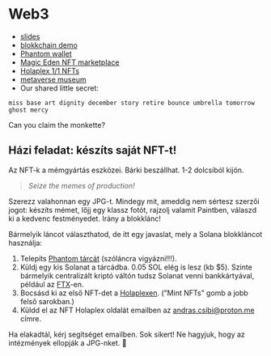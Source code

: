 # Web3 

- [slides](https://docs.google.com/presentation/d/1kjSeJ5qDQTZrMcCW1e8r5VeIv5aNx39tEkfI2oAzbyY/edit?usp=sharing)
- [blokkchain demo](https://andersbrownworth.com/blockchain/)
- [Phantom wallet](https://phantom.app/)
- [Magic Eden NFT marketplace](https://magiceden.io/)
- [Holaplex 1/1 NFTs](https://www.holaplex.com/)
- [metaverse museum](https://www.desolate.space/planet/5359)
- Our shared little secret:

```
miss base art dignity december story retire bounce umbrella tomorrow ghost mercy
```

Can you claim the monkette?

## Házi feladat: készíts saját NFT-t!

Az NFT-k a mémgyártás eszközei. Bárki beszállhat. 1-2 dolcsiból kijön.

> _Seize the memes of production!_

Szerezz valahonnan egy JPG-t. Mindegy mit, ameddig nem sértesz szerzői jogot: készíts mémet, lőjj egy klassz fotót, rajzolj valamit Paintben, válaszd ki a kedvenc festményedet. Irány a blokklánc!

Bármelyik láncot választhatod, de itt egy javaslat, mely a Solana blokkláncot használja:

1. Telepíts [Phantom tárcát](https://phantom.app/) (szóláncra vigyázni!!!).
2. Küldj egy kis Solanat a tárcádba. 0.05 SOL elég is lesz (kb $5). Szinte bármelyik centralizált kriptó váltón tudsz Solanat venni bankkártyával, például az [FTX](https://ftx.com/)-en.
3. Bocsásd ki az első NFT-det a [Holaplexen](https://www.holaplex.com/). ("Mint NFTs" gomb a jobb felső sarokban.)
4. Küldd el az NFT Holaplex oldalát emailben az [andras.csibi@proton.me](mailto:andras.csibi@proton.me) címre.

Ha elakadtál, kérj segítséget emailben. Sok sikert! Ne hagyjuk, hogy az intézmények ellopják a JPG-nket. 🤝
